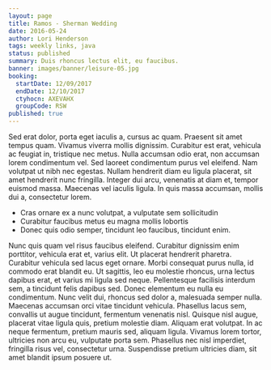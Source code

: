 ```yaml
---
layout: page
title: Ramos - Sherman Wedding
date: 2016-05-24
author: Lori Henderson
tags: weekly links, java
status: published
summary: Duis rhoncus lectus elit, eu faucibus.
banner: images/banner/leisure-05.jpg
booking:
  startDate: 12/09/2017
  endDate: 12/10/2017
  ctyhocn: AXEVAHX
  groupCode: RSW
published: true
---
```

Sed erat dolor, porta eget iaculis a, cursus ac quam. Praesent sit amet tempus quam. Vivamus viverra mollis dignissim. Curabitur est erat, vehicula ac feugiat in, tristique nec metus. Nulla accumsan odio erat, non accumsan lorem condimentum vel. Sed laoreet condimentum purus vel eleifend. Nam volutpat ut nibh nec egestas. Nullam hendrerit diam eu ligula placerat, sit amet hendrerit nunc fringilla. Integer dui arcu, venenatis at diam et, tempor euismod massa. Maecenas vel iaculis ligula. In quis massa accumsan, mollis dui a, consectetur lorem.

* Cras ornare ex a nunc volutpat, a vulputate sem sollicitudin
* Curabitur faucibus metus eu magna mollis lobortis
* Donec quis odio semper, tincidunt leo faucibus, tincidunt enim.

Nunc quis quam vel risus faucibus eleifend. Curabitur dignissim enim porttitor, vehicula erat et, varius elit. Ut placerat hendrerit pharetra. Curabitur vehicula sed lacus eget ornare. Morbi consequat purus nulla, id commodo erat blandit eu. Ut sagittis, leo eu molestie rhoncus, urna lectus dapibus erat, et varius mi ligula sed neque. Pellentesque facilisis interdum sem, a tincidunt felis dapibus sed.
Donec elementum eu nulla eu condimentum. Nunc velit dui, rhoncus sed dolor a, malesuada semper nulla. Maecenas accumsan orci vitae tincidunt vehicula. Phasellus lacus sem, convallis ut augue tincidunt, fermentum venenatis nisl. Quisque nisl augue, placerat vitae ligula quis, pretium molestie diam. Aliquam erat volutpat. In ac neque fermentum, pretium mauris sed, aliquam ligula. Vivamus lorem tortor, ultricies non arcu eu, vulputate porta sem. Phasellus nec nisl imperdiet, fringilla risus vel, consectetur urna. Suspendisse pretium ultricies diam, sit amet blandit ipsum posuere ut.
